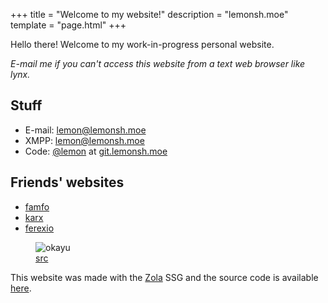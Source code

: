+++
title = "Welcome to my website!"
description = "lemonsh.moe"
template = "page.html"
+++

Hello there!
Welcome to my work-in-progress personal website.

*E-mail me if you can't access this website from a text web browser like lynx.*

## Stuff
* E-mail: [lemon@lemonsh.moe](mailto:lemon@lemonsh.moe)
* XMPP: [lemon@lemonsh.moe](xmpp:lemon@lemonsh.moe)
* Code: [@lemon](https://git.lemonsh.moe/lemon) at [git.lemonsh.moe](https://git.lemonsh.moe)

## Friends' websites
* [famfo](https://famfo.xyz)
* [karx](https://karx.xyz)
* [ferexio](https://fx.vc-mp.eu)

<figure>
    <img src="/okayucat.png" alt="okayu">
    <figcaption>
        <a href="https://twitter.com/kinka0703/status/1236537300693028866">src</a>
    </figcaption>
</figure>

This website was made with the [Zola](https://getzola.org) SSG and the source code is available [here](https://github.com/lemon-sh/lemonsh.moe).
